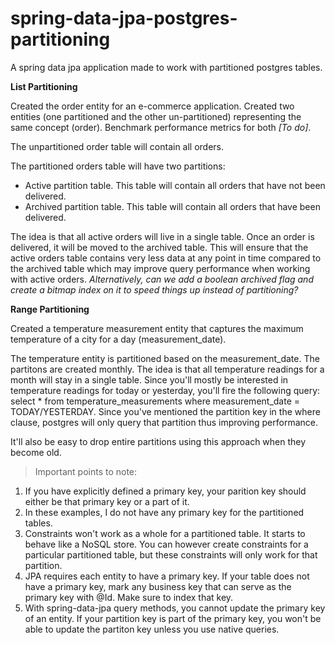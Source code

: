 # spring-data-jpa-postgres-partitioning
A spring data jpa application made to work with partitioned postgres tables.

**List Partitioning**

Created the order entity for an e-commerce application.
Created two entities (one partitioned and the other un-partitioned) representing the same concept (order).
Benchmark performance metrics for both *[To do]*.

The unpartitioned order table will contain all orders.

The partitioned orders table will have two partitions:
- Active partition table. This table will contain all orders that have not been delivered.
- Archived partition table. This table will contain all orders that have been delivered.

The idea is that all active orders will live in a single table. Once an order is delivered, it will be moved to the archived table. This will ensure that the active orders table contains very less data at any point in time compared to the archived table which may improve query performance when working with active orders. *Alternatively, can we add a boolean archived flag and create a bitmap index on it to speed things up instead of partitioning?*

**Range Partitioning**

Created a temperature measurement entity that captures the maximum temperature of a city for a day (measurement_date).

The temperature entity is partitioned based on the measurement_date. The partitons are created monthly.
The idea is that all temperature readings for a month will stay in a single table. Since you'll mostly be interested in temperature readings for today or yesterday, you'll fire the following query: select * from temperature_measurements where measurement_date = TODAY/YESTERDAY. Since you've mentioned the partition key in the where clause, postgres will only query that partition thus improving performance.

It'll also be easy to drop entire partitions using this approach when they become old.

> Important points to note:

1. If you have explicitly defined a primary key, your parition key should either be that primary key or a part of it.
2. In these examples, I do not have any primary key for the partitioned tables.
3. Constraints won't work as a whole for a partitioned table. It starts to behave like a NoSQL store. You can however create constraints for a particular partitioned table, but these constraints will only work for that partition. 
4. JPA requires each entity to have a primary key. If your table does not have a primary key, mark any business key that can serve as the primary key with @Id. Make sure to index that key.
5. With spring-data-jpa query methods, you cannot update the primary key of an entity. If your partition key is part of the primary key, you won't be able to update the partiton key unless you use native queries.
